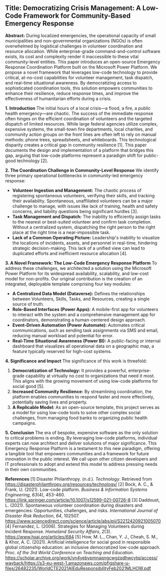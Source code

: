 ## **Title: Democratizing Crisis Management: A Low-Code Framework for Community-Based Emergency Response**

**Abstract:**
During localized emergencies, the operational capacity of small municipalities and non-governmental organizations (NGOs) is often overwhelmed by logistical challenges in volunteer coordination and resource allocation. While enterprise-grade command-and-control software exists, its cost and complexity render it inaccessible to these vital community-level entities. This paper introduces an open-source Emergency Response Coordination Platform built on the Microsoft Power Platform. We propose a novel framework that leverages low-code technology to provide critical, at-no-cost capabilities for volunteer management, task dispatch, and real-time situational awareness. By democratizing access to sophisticated coordination tools, this solution empowers communities to enhance their resilience, reduce response times, and improve the effectiveness of humanitarian efforts during a crisis.

**1. Introduction**
The initial hours of a local crisis—a flood, a fire, a public health emergency—are chaotic. The success of the immediate response often hinges on the efficient coordination of volunteers and the targeted dispatch of limited resources. While large federal agencies utilize complex, expensive systems, the small-town fire departments, local charities, and community action groups on the front lines are often left to rely on manual methods: phone trees, spreadsheets, and whiteboards. This technological disparity creates a critical gap in community resilience [1]. This paper documents the design and implementation of a platform that bridges this gap, arguing that low-code platforms represent a paradigm shift for public-good technology [2].

**2. The Coordination Challenge in Community-Level Response**
We identify three primary operational bottlenecks in community-led emergency response:
*   **Volunteer Ingestion and Management:** The chaotic process of registering spontaneous volunteers, verifying their skills, and tracking their availability. Spontaneous, unaffiliated volunteers can be a major challenge to manage, with issues like lack of training, health and safety concerns, and liability questions being significant hurdles [3].
*   **Task Management and Dispatch:** The inability to efficiently assign tasks to the nearest or best-suited volunteer and confirm task completion. Without a centralized system, dispatching the right person to the right place at the right time is a near-impossible task.
*   **Lack of a Common Operating Picture:** Leadership's inability to visualize the locations of incidents, assets, and personnel in real-time, hindering strategic decision-making. This lack of a unified view can lead to duplicated efforts and inefficient resource allocation [4].

**3. A Novel Framework: The Low-Code Emergency Response Platform**
To address these challenges, we architected a solution using the Microsoft Power Platform for its widespread availability, scalability, and low-cost model for non-profits. Our original contribution is the creation of an integrated, deployable template comprising four key modules:
*   **A Centralized Data Model (Dataverse):** Defines the relationships between Volunteers, Skills, Tasks, and Resources, creating a single source of truth.
*   **Role-Based Interfaces (Power Apps):** A mobile-first app for volunteers to interact with the system and a comprehensive management app for coordinators, demonstrating a human-centered design approach.
*   **Event-Driven Automation (Power Automate):** Automates critical communications, such as sending task assignments via SMS and email, reducing manual workload and potential for error.
*   **Real-Time Situational Awareness (Power BI):** A public-facing or internal dashboard that visualizes all operational data on a geographic map, a feature typically reserved for high-cost systems.

**4. Significance and Impact**
The significance of this work is threefold:
1.  **Democratization of Technology:** It provides a powerful, enterprise-grade capability at virtually no cost to organizations that need it most. This aligns with the growing movement of using low-code platforms for social good [5].
2.  **Increased Community Resilience:** By streamlining coordination, the platform enables communities to respond faster and more effectively, potentially saving lives and property.
3.  **A Replicable Model:** As an open-source template, this project serves as a model for using low-code tools to solve other complex social challenges, from managing food banks to organizing public health campaigns.

**5. Conclusion**
The era of bespoke, expensive software as the only solution to critical problems is ending. By leveraging low-code platforms, individual experts can now architect and deliver solutions of major significance. This Emergency Response Platform is a testament to this new paradigm, offering a tangible tool that empowers communities and a framework for future innovation in the public interest. We call upon other citizen developers and IT professionals to adopt and extend this model to address pressing needs in their own communities.

**References**
[1] Disaster Philanthropy. (n.d.). *Technology*. Retrieved from https://disasterphilanthropy.org/resources/technology/
[2] Bock, A. C., & Frank, U. (2021). Low-code platform. *Business & Information Systems Engineering*, *63*(4), 453-460. https://link.springer.com/article/10.1007/s12599-021-00726-8
[3] Daddoust, L. (2021). Spontaneous volunteer coordination during disasters and emergencies: Opportunities, challenges, and risks. *International Journal of Disaster Risk Reduction*, *64*, 102507. https://www.sciencedirect.com/science/article/abs/pii/S2212420921005070
[4] Fernandez, L. (2006). Strategies for Managing Volunteers during Incident Response. *Homeland Security Affairs*, *2*(3). https://www.hsaj.org/articles/684
[5] How, M. L., Chan, Y. J., Cheah, S. M., & Khor, A. C. (2021). Artificial intelligence for social good in responsible global citizenship education: an inclusive democratized low-code approach. *Proc. of the 3rd World Conference on Teaching and Education*. https://scholar.archive.org/work/vn4yebypmnaqngcwgzqdhwcytq/access/wayback/https://s3-eu-west-1.amazonaws.com/pfigshare-u-files/26482235/WorldCTE2021AIEduResponsibilityFeb2021MLHOW.pdf
